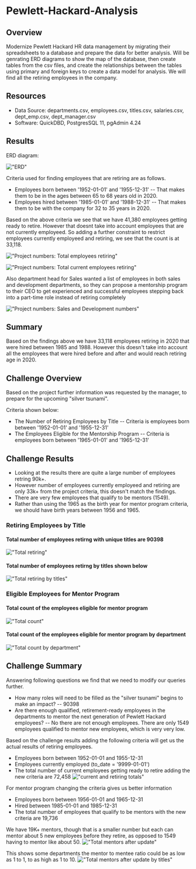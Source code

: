 # Pewlett-Hackard-Analysis

## Overview
Modernize Pewlett Hackard HR data management by migrating their spreadsheets to a database and prepare the data for better analysis. Will be genrating ERD diagrams to show the map of the database, then create tables from the csv files, and create the relationships between the tables using primary and foreign keys to create a data model for analysis. We will find all the retiring employees in the company.

## Resources
 - Data Source: departments.csv, employees.csv, titles.csv, salaries.csv, dept_emp.csv, dept_manager.csv
 - Software: QuickDBD, PostgresSQL 11, pgAdmin 4.24

## Results
ERD diagram:

!["ERD"](./EmployeeDB.png "ERD Diagram")

Criteria used for finding employees that are retiring are as follows.
 - Employees born between '1952-01-01' and '1955-12-31'
   -- That makes them to be in the ages between 65 to 68 years old in 2020. 
 - Employees hired between '1985-01-01' and '1988-12-31'
   -- That makes them to be with the company for 32 to 35 years in 2020.

Based on the above criteria we see that we have 41,380 employees getting ready to retire. However that doesnt take into account employees that are not currently employeed. So adding a further constraint to restrict employees currently employeed and retiring, we see that the count is at 33,118.

!["Project numbers: Total employees retiring"](./Images/project_total_retiring.png "Total employees retiring")

!["Project numbers: Total current employees retiring"](./Images/project_total_retiring_current.png "Total current employees retiring")

Also department head for Sales wanted a list of employees in both sales and development departments, so they can propose a mentorship program to their CEO to get experienced and successful employees stepping back into a part-time role instead of retiring completely

!["Project numbers: Sales and Development numbers"](./Images/sales_development_retiring.png "Sales and Development department numbers") 

## Summary
Based on the findings above we have 33,118 employees retiring in 2020 that were hired between 1985 and 1988. However this doesn't take into account all the employees that were hired before and after and would reach retiring age in 2020.


## Challenge Overview
Based on the project further information was requested by the manager, to prepare for the upcoming "silver tsunami". 

Criteria shown below:
 - The Number of Retiring Employees by Title
   -- Criteria is employees born between '1952-01-01' and '1955-12-31'
 - The Employees Eligible for the Mentorship Program
   -- Criteria is employees born between '1965-01-01' and '1965-12-31'

## Challenge Results

- Looking at the results there are quite a large number of employees retring 90k+.
- However number of employees currently employeed and retiring are only 33k+ from the project criteria, this doesn't match the findings.
- There are very few employees that qualify to be mentors (1549).
- Rather than using the 1965 as the birth year for mentor program criteria, we should have birth years between 1956 and 1965.

### Retiring Employees by Title

#### Total number of employees retirng with unique titles are 90398
!["Total retiring"](./Images/total_retiring_unique_titles.png "total retiring unique titles")

#### Total number of employees retirng by titles shown below
!["Total retiring by titles"](./Images/total_retiring_counts_by_titles.png "total retiring by titles")

### Eligible Employees for Mentor Program

#### Total count of the employees eligible for mentor program
!["Total count"](./Images/total_mentor_eligible_titles.png "mentor program count")

#### Total count of the employees eligible for mentor program by department
!["Total count by department"](./Images/total_mentor_eligible_by_titles.png "mentor program count by dept")


## Challenge Summary
Answering following questions we find that we need to modify our queries further.
 - How many roles will need to be filled as the "silver tsunami" begins to make an impact?
  -- 90398
 - Are there enough qualified, retirement-ready employees in the departments to mentor the next generation of Pewlett Hackard employees?
  -- No there are not enough employees. There are only 1549 employees qualified to mentor new employees, which is very very low.
  
Based on the challenge results adding the following criteria will get us the actual results of retiring employees.
 - Employees born between 1952-01-01 and 1955-12-31
 - Employees currently employed (to_date = '9999-01-01')
 - The total number of current employees getting ready to retire adding the new criteria are 72,458 
  !["current and retiring totals"](./Images/total_retiring_current_employees_titles.png "Total current and retriring employees")
 
For mentor program changing the criteria gives us better information
 - Employees born between 1956-01-01 and 1965-12-31
 - Hired between 1985-01-01 and 1985-12-31
 - The total number of employees that qualify to be mentors with the new criteria are 19,736
 
 We have 19K+ mentors, though that is a smaller number but each can mentor about 5 new employees before they retire, as opposed to 1549 having to mentor like about 50.
  !["Total mentors after update"](./Images/total_mentor_eligible_titles_NEW.png "Total mentors after updated query")
 
 This shows some departments the mentor to mentee ratio could be as low as 1 to 1, to as high as 1 to 10.
  !["Total mentors after update by titles"](./Images/total_mentor_eligible_by_titles_NEW.png "Total mentors after updated query by titles")
